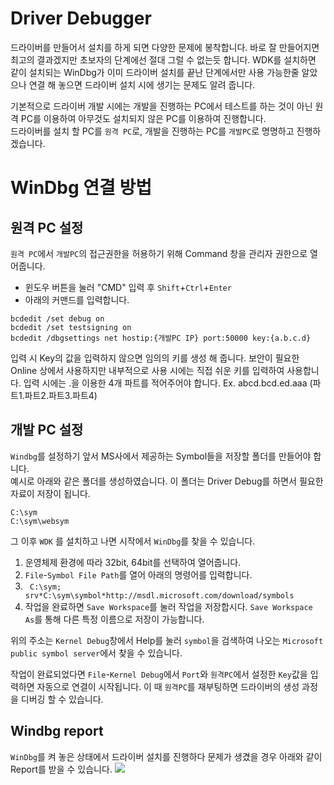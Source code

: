 # Driver Debugger
드라이버를 만들어서 설치를 하게 되면 다양한 문제에 봉착합니다.
바로 잘 만들어지면 최고의 결과겠지만 초보자의 단계에선 절대 그럴 수 없는듯 합니다.
WDK를 설치하면 같이 설치되는 WinDbg가 이미 드라이버 설치를 끝난 단계에서만 사용 가능한줄 알았으나 연결 해 놓으면 드라이버 설치 시에 생기는 문제도 알려 줍니다.

기본적으로 드라이버 개발 시에는 개발을 진행하는 PC에서 테스트를 하는 것이 아닌 원격 PC를 이용하여 아무것도 설치되지 않은 PC를 이용하여 진행합니다.  
드라이버를 설치 할 PC를 ```원격 PC```로, 개발을 진행하는 PC를 ```개발PC```로 명명하고 진행하겠습니다.

# WinDbg 연결 방법
## 원격 PC 설정
```원격 PC```에서 ```개발PC```의 접근권한을 허용하기 위해 Command 창을 관리자 권한으로 열어줍니다.
* 윈도우 버튼을 눌러 "CMD" 입력 후 ```Shift```+```Ctrl```+```Enter``` 
* 아래의 커맨드를 입력합니다.
```shell script
bcdedit /set debug on
bcdedit /set testsigning on
bcdedit /dbgsettings net hostip:{개발PC IP} port:50000 key:{a.b.c.d}
```
입력 시 Key의 값을 입력하지 않으면 임의의 키를 생성 해 줍니다.
보안이 필요한 Online 상에서 사용하지만 내부적으로 사용 시에는 직접 쉬운 키를 입력하여 사용합니다.
입력 시에는 .을 이용한 4개 파트를 적어주어야 합니다. Ex. abcd.bcd.ed.aaa (파트1.파트2.파트3.파트4) 

## 개발 PC 설정
```Windbg```를 설정하기 앞서 MS사에서 제공하는 Symbol들을 저장할 폴더를 만들어야 합니다.  
예시로 아래와 같은 폴더를 생성하였습니다. 이 폴더는 Driver Debug를 하면서 필요한 자료이 저장이 됩니다. 
```
C:\sym
C:\sym\websym
```

그 이후 ```WDK``` 를 설치하고 나면 시작에서 ```WinDbg```를 찾을 수 있습니다.

1. 운영체제 환경에 따라 32bit, 64bit를 선택하여 열어줍니다. 
2. ```File```-```Symbol File Path```를 열어 아래의 명령어를 입력합니다.
3.  ``` C:\sym; srv*C:\sym\symbol*http://msdl.microsoft.com/download/symbols```
4. 작업을 완료하면 ```Save Workspace```를 눌러 작업을 저장합시다. ```Save Workspace As```를 통해 다른 특정 이름으로 저장이 가능합니다.
  
위의 주소는 ```Kernel Debug```창에서 Help를 눌러 ```symbol```을 검색하여 나오는 ```Microsoft public symbol server```에서 찾을 수 있습니다.

작업이 완료되었다면 ```File```-```Kernel Debug```에서 ```Port```와 ```원격PC```에서 설정한 ```Key```값을 입력하면 자동으로 연결이 시작됩니다. 
이 때 ```원격PC```를 재부팅하면 드라이버의 생성 과정을 디버깅 할 수 있습니다.

## Windbg report
```WinDbg```를 켜 놓은 상태에서 드라이버 설치를 진행하다 문제가 생겼을 경우 아래와 같이 Report를 받을 수 있습니다.
![](TIL_img/20-09-04_DriverDebugging.png) 
